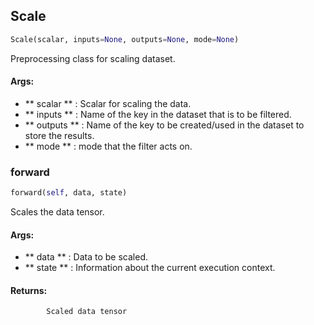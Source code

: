 ## Scale
```python
Scale(scalar, inputs=None, outputs=None, mode=None)
```
Preprocessing class for scaling dataset.

#### Args:

* ** scalar ** :  Scalar for scaling the data.
* ** inputs ** :  Name of the key in the dataset that is to be filtered.
* ** outputs ** :  Name of the key to be created/used in the dataset to store the results.
* ** mode ** :  mode that the filter acts on.

### forward
```python
forward(self, data, state)
```
Scales the data tensor.

#### Args:

* ** data ** :  Data to be scaled.
* ** state ** :  Information about the current execution context.

#### Returns:
            Scaled data tensor        